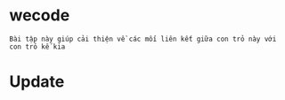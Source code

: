 # wecode
    Bài tập này giúp cải thiện về các mối liên kết giữa con trỏ này với con trỏ kế kia
# Update